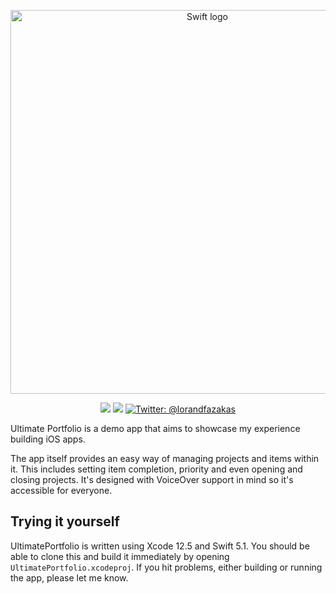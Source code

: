<p align="center">
    <img src="https://developer.apple.com/swift/images/swift-logo.svg" alt="Swift logo" width="614" maxHeight="171" />
</p>

<p align="center">
    <img src="https://img.shields.io/badge/iOS-14.0+-blue.svg" />
    <img src="https://img.shields.io/badge/Swift-5.1-brightgreen.svg" />
    <a href="https://twitter.com/lorandfazakas">
        <img src="https://img.shields.io/badge/Contact-@lorandfazakas-lightgrey.svg?style=flat" alt="Twitter: @lorandfazakas" />
    </a>
</p>

Ultimate Portfolio is a demo app that aims to showcase my experience building iOS apps.

The app itself provides an easy way of managing projects and items within it. This includes setting item completion, priority and even opening and closing projects.
It's designed with VoiceOver support in mind so it's accessible for everyone.


## Trying it yourself

UltimatePortfolio is written using Xcode 12.5 and Swift 5.1. You should be able to clone this and build it immediately by opening `UltimatePortfolio.xcodeproj`.
If you hit problems, either building or running the app, please let me know.